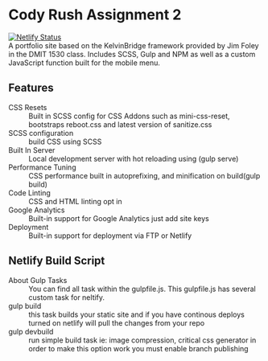 
# Cody Rush Assignment 2
[![Netlify Status](https://api.netlify.com/api/v1/badges/8170f8d7-ac5b-438c-9ee2-4f4ac155eaff/deploy-status)](https://codyrush-assignment-2.netlify.com/)  
A portfolio site based on the KelvinBridge framework provided by Jim Foley in the DMIT 1530 class. Includes SCSS, Gulp and NPM as well as a custom JavaScript function built for the mobile menu.

 

## Features
<dl>
  <dt>CSS Resets</dt>
   <dd> Built in SCSS config for CSS Addons such as mini-css-reset, bootstraps reboot.css and latest version of sanitize.css</dd>
  <dt>SCSS configuration</dt>
   <dd>build CSS using SCSS</dd>
  <dt>Built In Server</dt>
   <dd>Local development server with hot reloading using (gulp serve)</dd>
  <dt>Performance Tuning</dt>
   <dd> CSS performance built in autoprefixing, and minification on build(gulp build)</dd>
  <dt>Code Linting</dt>
    <dd> CSS and HTML linting opt in</dd>
  <dt>Google Analytics</dt>
    <dd> Built-in support for Google Analytics just add site keys</dd>
  <dt>Deployment</dt>
    <dd> Built-in support for deployment via FTP or Netlify</dd>
</dl>

## Netlify Build Script
<dl>
  <dt>About Gulp Tasks</dt>
   <dd>You can find all task within the gulpfile.js. This gulpfile.js has several custom task for neltify.</dd>
  <dt>gulp build</dt>
   <dd>this task builds your static site and if you have continous deploys turned on netlify will pull the changes from your repo</dd>
  <dt>gulp devbuild</dt>
   <dd>run simple build task ie: image compression, critical css generator in order to make this option work you must enable branch publishing</dd>
</dl>
